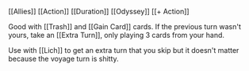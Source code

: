 [[Allies]]
[[Action]]
[[Duration]]
[[Odyssey]]
[[+ Action]]

Good with [[Trash]] and [[Gain Card]] cards. If the previous turn wasn't yours, take an [[Extra Turn]], only playing 3 cards from your hand.

Use with [[Lich]] to get an extra turn that you skip but it doesn't matter because the voyage turn is shitty.